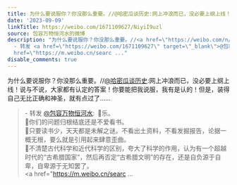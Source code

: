 ```yaml
---
title: 为什么要说服你？你没那么重要。//@哈密瓜谈历史:网上冲浪而已，没必要上纲上线！说与不说，大家都有认定的答案！你要能把我说服，我有是认的！但是，装得自己无...
date: '2023-09-09'
linkTitle: https://weibo.com/1671109627/NiyiI9uzl
source: 包容万物恒河水的微博
description: "为什么要说服你？你没那么重要。//<a href=\"https://weibo.com/n/%E5%93%88%E5%AF%86%E7%93%9C%E8%B0%88%E5%8E%86%E5%8F%B2\">@哈密瓜谈历史</a>:网上冲浪而已，没必要上纲上线！说与不说，大家都有认定的答案！你要能把我说服，我有是认的！但是，装得自己无比正确和神圣，就有点过了……<br><blockquote>
  - 转发 <a href=\"https://weibo.com/1671109627\" target=\"_blank\">@包容万物恒河水</a>: \U0001F53A乐。<br>\U0001F53A你们的问题归根结底还是不爱看书。<br>\U0001F53A只要读书少，天天都是未解之谜。不看出土资料，不看发掘报告，论据一概无根，要么就是引用起来肆意歪曲。<br>\U0001F53A不清楚古代科学和近代科学的区别，夸大了科学的作用，认为有一个超越时代的“古希腊国家”，然后再否定“古希腊文明”的存在，还是自负源于自卑，自卑源于无知罢了。<br><a
  href=\"https://m.weibo.cn/searc ..."
disable_comments: true
---
```

为什么要说服你？你没那么重要。//<a href="https://weibo.com/n/%E5%93%88%E5%AF%86%E7%93%9C%E8%B0%88%E5%8E%86%E5%8F%B2">@哈密瓜谈历史</a>:网上冲浪而已，没必要上纲上线！说与不说，大家都有认定的答案！你要能把我说服，我有是认的！但是，装得自己无比正确和神圣，就有点过了……<br><blockquote> - 转发 <a href="https://weibo.com/1671109627" target="_blank">@包容万物恒河水</a>: 🔺乐。<br>🔺你们的问题归根结底还是不爱看书。<br>🔺只要读书少，天天都是未解之谜。不看出土资料，不看发掘报告，论据一概无根，要么就是引用起来肆意歪曲。<br>🔺不清楚古代科学和近代科学的区别，夸大了科学的作用，认为有一个超越时代的“古希腊国家”，然后再否定“古希腊文明”的存在，还是自负源于自卑，自卑源于无知罢了。<br><a href="https://m.weibo.cn/searc ...